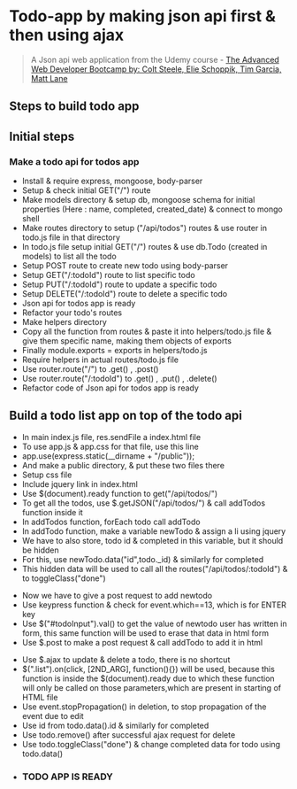# Todo-app by making json api first & then using ajax
  > A Json api web application from the Udemy course - [The Advanced Web Developer Bootcamp by: Colt Steele, Elie Schoppik, Tim Garcia, Matt Lane](https://www.udemy.com/course/the-advanced-web-developer-bootcamp/)


## Steps to build todo app

## Initial steps

### Make a todo api for todos app
* Install & require express, mongoose, body-parser
* Setup & check initial GET("/") route
* Make models directory & setup db, mongoose schema for initial properties (Here : name, completed, created_date) & connect to mongo shell
* Make routes directory to setup ("/api/todos") routes & use router in todo.js file in that directory
* In todo.js file setup initial GET("/") routes & use db.Todo (created in models) to list all the todo
* Setup POST route to create new todo using body-parser
* Setup GET("/:todoId") route to list specific todo
* Setup PUT("/:todoId") route to update a specific todo
* Setup DELETE("/:todoId") route to delete a specific todo
* Json api for todos app is ready
* Refactor your todo's routes
* Make helpers directory
* Copy all the function from routes & paste it into helpers/todo.js file & give them specific name, making them objects of exports
* Finally module.exports = exports in helpers/todo.js
* Require helpers in actual routes/todo.js file 
* Use router.route("/") to .get() , .post()
* Use router.route("/:todoId") to .get() , .put() , .delete()
* Refactor code of Json api for todos app is ready

## Build a todo list app on top of the todo api
* In main index.js file, res.sendFile a index.html file
* To use app.js & app.css for that file, use this line
* app.use(express.static(__dirname + "/public"));
* And make a public directory, & put these two files there
* Setup css file
* Include jquery link in index.html
* Use $(document).ready function to get("/api/todos/")
* To get all the todos, use $.getJSON("/api/todos/") & call addTodos function inside it
* In addTodos function, forEach todo call addTodo
* In addTodo function, make a variable newTodo & assign a li using jquery
* We have to also store, todo id & completed in this variable, but it should be hidden
* For this, use newTodo.data("id",todo._id) & similarly for completed
* This hidden data will be used to call all the routes("/api/todos/:todoId") & to toggleClass("done") 
+ Now we have to give a post request to add newtodo
+ Use keypress function & check for event.which==13, which is for ENTER key
+ Use $("#todoInput").val() to get the value of newtodo user has written in form, this same function will be used to erase that data in html form
+ Use $.post to make a post request & call addTodo to add it in html
* Use $.ajax to update & delete a todo, there is no shortcut
* $(".list").on(click, [2ND_ARG], function(){}) will be used, because this function is inside the $(document).ready due to which these function will only be called on those parameters,which are present in starting of HTML file
* Use event.stopPropagation() in deletion, to stop propagation of the event due to edit
* Use id from todo.data().id & similarly for completed
* Use todo.remove() after successful ajax request for delete
* Use todo.toggleClass("done") & change completed data for todo using todo.data()
* ### TODO APP IS READY